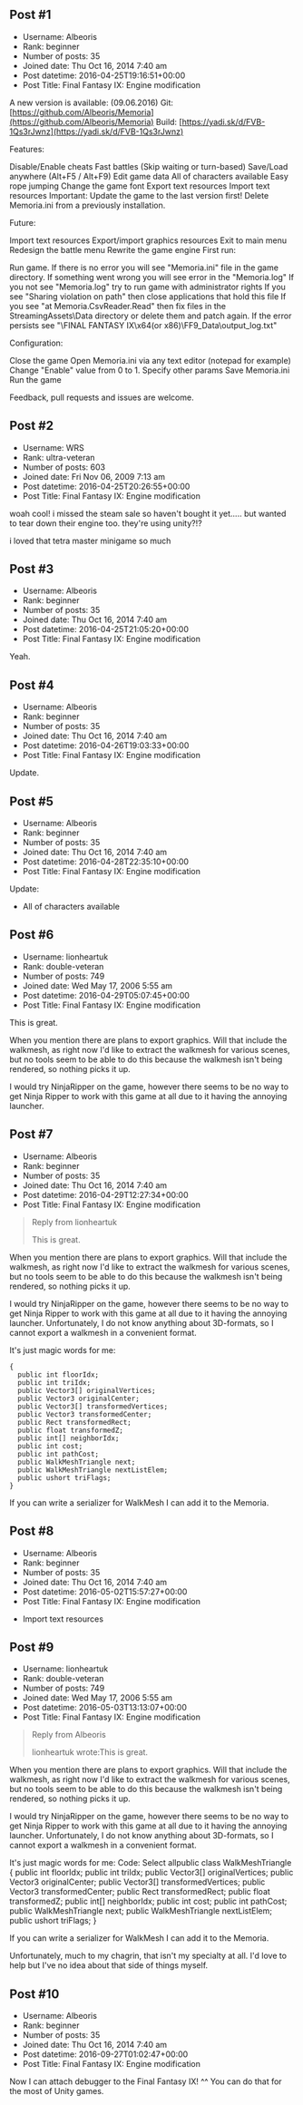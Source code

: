 ## Post #1
- Username: Albeoris
- Rank: beginner
- Number of posts: 35
- Joined date: Thu Oct 16, 2014 7:40 am
- Post datetime: 2016-04-25T19:16:51+00:00
- Post Title: Final Fantasy IX: Engine modification

A new version is available: (09.06.2016) 
Git: [https://github.com/Albeoris/Memoria](https://github.com/Albeoris/Memoria)
Build: [https://yadi.sk/d/FVB-1Qs3rJwnz](https://yadi.sk/d/FVB-1Qs3rJwnz)

Features:

 Disable/Enable cheats
 Fast battles (Skip waiting or turn-based)
 Save/Load anywhere (Alt+F5 / Alt+F9)
 Edit game data
 All of characters available
 Easy rope jumping
 Change the game font
 Export text resources
 Import text resources
Important:
Update the game to the last version first!
Delete Memoria.ini from a previously installation.

Future:

 Import text resources
 Export/import graphics resources
 Exit to main menu
 Redesign the battle menu
 Rewrite the game engine
First run:

 Run game.
 If there is no error you will see "Memoria.ini" file in the game directory.
 If something went wrong you will see error in the "Memoria.log"
 If you not see "Memoria.log" try to run game with administrator rights
 If you see "Sharing violation on path" then close applications that hold this file
 If you see "at Memoria.CsvReader.Read" then fix files in the StreamingAssets\Data directory or delete them and patch again.
 If the error persists see "\FINAL FANTASY IX\x64(or x86)\FF9_Data\output_log.txt"

Configuration:

 Close the game
 Open Memoria.ini via any text editor (notepad for example)
 Change "Enable" value from 0 to 1.
 Specify other params
 Save Memoria.ini
 Run the game

Feedback, pull requests and issues are welcome.
## Post #2
- Username: WRS
- Rank: ultra-veteran
- Number of posts: 603
- Joined date: Fri Nov 06, 2009 7:13 am
- Post datetime: 2016-04-25T20:26:55+00:00
- Post Title: Final Fantasy IX: Engine modification

woah cool! i missed the steam sale so haven't bought it yet..... but wanted to tear down their engine too. they're using unity?!?

i loved that tetra master minigame so much
## Post #3
- Username: Albeoris
- Rank: beginner
- Number of posts: 35
- Joined date: Thu Oct 16, 2014 7:40 am
- Post datetime: 2016-04-25T21:05:20+00:00
- Post Title: Final Fantasy IX: Engine modification

Yeah.
## Post #4
- Username: Albeoris
- Rank: beginner
- Number of posts: 35
- Joined date: Thu Oct 16, 2014 7:40 am
- Post datetime: 2016-04-26T19:03:33+00:00
- Post Title: Final Fantasy IX: Engine modification

Update.
## Post #5
- Username: Albeoris
- Rank: beginner
- Number of posts: 35
- Joined date: Thu Oct 16, 2014 7:40 am
- Post datetime: 2016-04-28T22:35:10+00:00
- Post Title: Final Fantasy IX: Engine modification

Update:
+ All of characters available
## Post #6
- Username: lionheartuk
- Rank: double-veteran
- Number of posts: 749
- Joined date: Wed May 17, 2006 5:55 am
- Post datetime: 2016-04-29T05:07:45+00:00
- Post Title: Final Fantasy IX: Engine modification

This is great.

When you mention there are plans to export graphics.
Will that include the walkmesh, as right now I'd like to extract the walkmesh for various scenes, but no tools seem to be able to do this because the walkmesh isn't being rendered, so nothing picks it up.

I would try NinjaRipper on the game, however there seems to be no way to get Ninja Ripper to work with this game at all due to it having the annoying launcher.
## Post #7
- Username: Albeoris
- Rank: beginner
- Number of posts: 35
- Joined date: Thu Oct 16, 2014 7:40 am
- Post datetime: 2016-04-29T12:27:34+00:00
- Post Title: Final Fantasy IX: Engine modification

> Reply from lionheartuk
>
> This is great.

When you mention there are plans to export graphics.
Will that include the walkmesh, as right now I'd like to extract the walkmesh for various scenes, but no tools seem to be able to do this because the walkmesh isn't being rendered, so nothing picks it up.

I would try NinjaRipper on the game, however there seems to be no way to get Ninja Ripper to work with this game at all due to it having the annoying launcher.
Unfortunately, I do not know anything about 3D-formats, so I cannot export a walkmesh in a convenient format.

It's just magic words for me:

```
{
  public int floorIdx;
  public int triIdx;
  public Vector3[] originalVertices;
  public Vector3 originalCenter;
  public Vector3[] transformedVertices;
  public Vector3 transformedCenter;
  public Rect transformedRect;
  public float transformedZ;
  public int[] neighborIdx;
  public int cost;
  public int pathCost;
  public WalkMeshTriangle next;
  public WalkMeshTriangle nextListElem;
  public ushort triFlags;
}
```


If you can write a serializer for WalkMesh I can add it to the Memoria.
## Post #8
- Username: Albeoris
- Rank: beginner
- Number of posts: 35
- Joined date: Thu Oct 16, 2014 7:40 am
- Post datetime: 2016-05-02T15:57:27+00:00
- Post Title: Final Fantasy IX: Engine modification

+ Import text resources
## Post #9
- Username: lionheartuk
- Rank: double-veteran
- Number of posts: 749
- Joined date: Wed May 17, 2006 5:55 am
- Post datetime: 2016-05-03T13:13:07+00:00
- Post Title: Final Fantasy IX: Engine modification

> Reply from Albeoris
>
> lionheartuk wrote:This is great.

When you mention there are plans to export graphics.
Will that include the walkmesh, as right now I'd like to extract the walkmesh for various scenes, but no tools seem to be able to do this because the walkmesh isn't being rendered, so nothing picks it up.

I would try NinjaRipper on the game, however there seems to be no way to get Ninja Ripper to work with this game at all due to it having the annoying launcher.
Unfortunately, I do not know anything about 3D-formats, so I cannot export a walkmesh in a convenient format.

It's just magic words for me:
Code: Select allpublic class WalkMeshTriangle
{
  public int floorIdx;
  public int triIdx;
  public Vector3[] originalVertices;
  public Vector3 originalCenter;
  public Vector3[] transformedVertices;
  public Vector3 transformedCenter;
  public Rect transformedRect;
  public float transformedZ;
  public int[] neighborIdx;
  public int cost;
  public int pathCost;
  public WalkMeshTriangle next;
  public WalkMeshTriangle nextListElem;
  public ushort triFlags;
}

If you can write a serializer for WalkMesh I can add it to the Memoria.

Unfortunately, much to my chagrin, that isn't my specialty at all. I'd love to help but I've no idea about that side of things myself.
## Post #10
- Username: Albeoris
- Rank: beginner
- Number of posts: 35
- Joined date: Thu Oct 16, 2014 7:40 am
- Post datetime: 2016-09-27T01:02:47+00:00
- Post Title: Final Fantasy IX: Engine modification

Now I can attach debugger to the Final Fantasy IX! ^^
You can do that for the most of Unity games.
